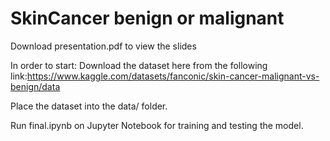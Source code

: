 # SkinCancer benign or malignant
Download presentation.pdf to view the slides

In order to start:
Download the dataset here from the following link:https://www.kaggle.com/datasets/fanconic/skin-cancer-malignant-vs-benign/data

Place the dataset into the data/ folder.

Run final.ipynb on Jupyter Notebook for training and testing the model.
